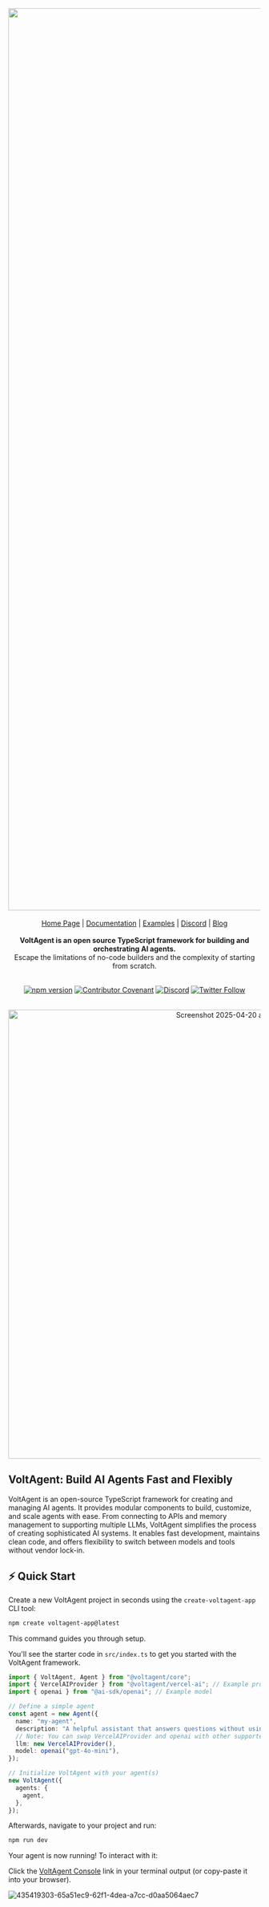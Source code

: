 <div align="center">
<a href="https://voltagent.dev/">
<img width="1800" alt="435380213-b6253409-8741-462b-a346-834cd18565a9" src="https://github.com/user-attachments/assets/452a03e7-eeda-4394-9ee7-0ffbcf37245c" />
</a>


<br/>
<br/>

<div align="center">
    <a href="https://voltagent.dev">Home Page</a> |
    <a href="https://voltagent.dev/docs/">Documentation</a> |
    <a href="https://github.com/voltagent/voltagent/tree/main/examples">Examples</a> |
    <a href="https://s.voltagent.dev/discord">Discord</a> |
    <a href="https://voltagent.dev/blog/">Blog</a>
</div>
</div>



<br/>

<div align="center">
    <strong>VoltAgent is an open source TypeScript framework for building and orchestrating AI agents.</strong><br>
Escape the limitations of no-code builders and the complexity of starting from scratch.
    <br />
    <br />
</div>

<div align="center">
    
[![npm version](https://img.shields.io/npm/v/@voltagent/core.svg)](https://www.npmjs.com/package/@voltagent/core)
[![Contributor Covenant](https://img.shields.io/badge/Contributor%20Covenant-2.0-4baaaa.svg)](CODE_OF_CONDUCT.md)
[![Discord](https://img.shields.io/discord/1361559153780195478.svg?label=&logo=discord&logoColor=ffffff&color=7389D8&labelColor=6A7EC2)](https://s.voltagent.dev/discord)
[![Twitter Follow](https://img.shields.io/twitter/follow/voltagent_dev?style=social)](https://twitter.com/voltagent_dev)
    
</div>

<br/>

<div align="center">
<a href="https://voltagent.dev/">
<img width="896" alt="Screenshot 2025-04-20 at 22 44 38" src="https://github.com/user-attachments/assets/f0627868-6153-4f63-ba7f-bdfcc5dd603d" />
</a>


</div>

## VoltAgent: Build AI Agents Fast and Flexibly

VoltAgent is an open-source TypeScript framework for creating and managing AI agents. It provides modular components to build, customize, and scale agents with ease. From connecting to APIs and memory management to supporting multiple LLMs, VoltAgent simplifies the process of creating sophisticated AI systems. It enables fast development, maintains clean code, and offers flexibility to switch between models and tools without vendor lock-in.

## ⚡ Quick Start

Create a new VoltAgent project in seconds using the `create-voltagent-app` CLI tool:

```bash
npm create voltagent-app@latest
```

This command guides you through setup.

You'll see the starter code in `src/index.ts` to get you started with the VoltAgent framework.

```typescript
import { VoltAgent, Agent } from "@voltagent/core";
import { VercelAIProvider } from "@voltagent/vercel-ai"; // Example provider
import { openai } from "@ai-sdk/openai"; // Example model

// Define a simple agent
const agent = new Agent({
  name: "my-agent",
  description: "A helpful assistant that answers questions without using tools",
  // Note: You can swap VercelAIProvider and openai with other supported providers/models
  llm: new VercelAIProvider(),
  model: openai("gpt-4o-mini"),
});

// Initialize VoltAgent with your agent(s)
new VoltAgent({
  agents: {
    agent,
  },
});
```

Afterwards, navigate to your project and run:

```bash
npm run dev
```

Your agent is now running!
To interact with it:

Click the [VoltAgent Console](https://console.voltagent.dev) link in your terminal output (or copy-paste it into your browser).

![435419303-65a51ec9-62f1-4dea-a7cc-d0aa5064aec7](https://github.com/user-attachments/assets/0adbec33-1373-4cf4-b67d-825f7baf1cb4)


